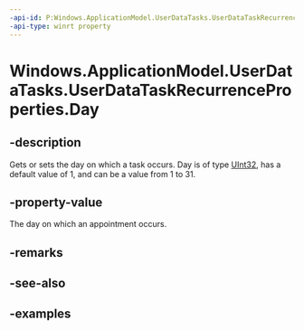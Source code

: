 ```yaml
---
-api-id: P:Windows.ApplicationModel.UserDataTasks.UserDataTaskRecurrenceProperties.Day
-api-type: winrt property
---
```


<!-- Property syntax.
public IReference<int> Day { get;  set; }
-->

# Windows.ApplicationModel.UserDataTasks.UserDataTaskRecurrenceProperties.Day

## -description
Gets or sets the day on which a task occurs. Day is of type [UInt32](https://docs.microsoft.com/dotnet/api/system.uint32?redirectedfrom=MSDN), has a default value of 1, and can be a value from 1 to 31.

## -property-value
The day on which an appointment occurs.

## -remarks

## -see-also

## -examples
